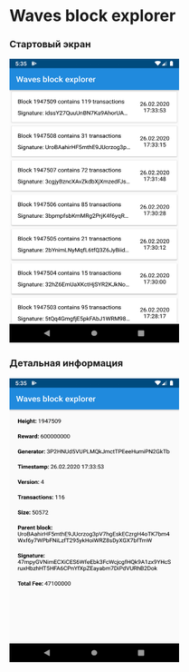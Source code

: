 # Waves block explorer

###  Стартовый экран

<img src="img/start.png" width="300" height="500" />

### Детальная информация


<img src="img/detail.png" width="300" height="500" />

